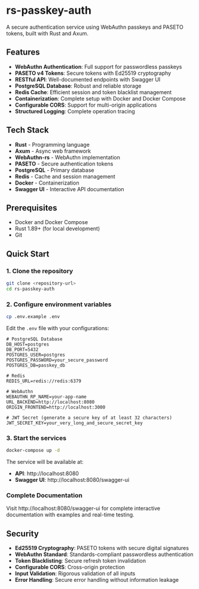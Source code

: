 # rs-passkey-auth

A secure authentication service using WebAuthn passkeys and PASETO tokens, built with Rust and Axum.

## Features

- **WebAuthn Authentication**: Full support for passwordless passkeys
- **PASETO v4 Tokens**: Secure tokens with Ed25519 cryptography
- **RESTful API**: Well-documented endpoints with Swagger UI
- **PostgreSQL Database**: Robust and reliable storage
- **Redis Cache**: Efficient session and token blacklist management
- **Containerization**: Complete setup with Docker and Docker Compose
- **Configurable CORS**: Support for multi-origin applications
- **Structured Logging**: Complete operation tracing

## Tech Stack

- **Rust** - Programming language
- **Axum** - Async web framework
- **WebAuthn-rs** - WebAuthn implementation
- **PASETO** - Secure authentication tokens
- **PostgreSQL** - Primary database
- **Redis** - Cache and session management
- **Docker** - Containerization
- **Swagger UI** - Interactive API documentation

## Prerequisites

- Docker and Docker Compose
- Rust 1.89+ (for local development)
- Git

## Quick Start

### 1. Clone the repository

```bash
git clone <repository-url>
cd rs-passkey-auth
```

### 2. Configure environment variables

```bash
cp .env.example .env
```

Edit the `.env` file with your configurations:

```env
# PostgreSQL Database
DB_HOST=postgres
DB_PORT=5432
POSTGRES_USER=postgres
POSTGRES_PASSWORD=your_secure_password
POSTGRES_DB=passkey_db

# Redis
REDIS_URL=redis://redis:6379

# WebAuthn
WEBAUTHN_RP_NAME=your-app-name
URL_BACKEND=http://localhost:8080
ORIGIN_FRONTEND=http://localhost:3000

# JWT Secret (generate a secure key of at least 32 characters)
JWT_SECRET_KEY=your_very_long_and_secure_secret_key
```

### 3. Start the services

```bash
docker-compose up -d
```

The service will be available at:
- **API**: http://localhost:8080
- **Swagger UI**: http://localhost:8080/swagger-ui

### Complete Documentation

Visit http://localhost:8080/swagger-ui for complete interactive documentation with examples and real-time testing.

## Security

- **Ed25519 Cryptography**: PASETO tokens with secure digital signatures
- **WebAuthn Standard**: Standards-compliant passwordless authentication
- **Token Blacklisting**: Secure refresh token invalidation
- **Configurable CORS**: Cross-origin protection
- **Input Validation**: Rigorous validation of all inputs
- **Error Handling**: Secure error handling without information leakage
